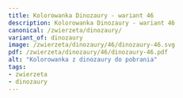 ```yaml
---
title: Kolorowanka Dinozaury - wariant 46
description: Kolorowanka Dinozaury - wariant 46
canonical: /zwierzeta/dinozaury/
variant_of: dinozaury
image: /zwierzeta/dinozaury/46/dinozaury-46.svg
pdf: /zwierzeta/dinozaury/46/dinozaury-46.pdf
alt: "Kolorowanka z dinozaury do pobrania"
tags:
- zwierzeta
- dinozaury
---
```

